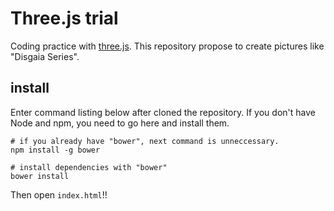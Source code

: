 # Three.js trial

Coding practice with [three.js](git://github.com/mrdoob/three.js.git).
This repository propose to create pictures like "Disgaia Series".

## install

Enter command listing below after cloned the repository.
If you don't have Node and npm, you need to go here and install them.

    # if you already have "bower", next command is unneccessary.
    npm install -g bower
    
    # install dependencies with "bower"
    bower install

Then open `index.html`!!
